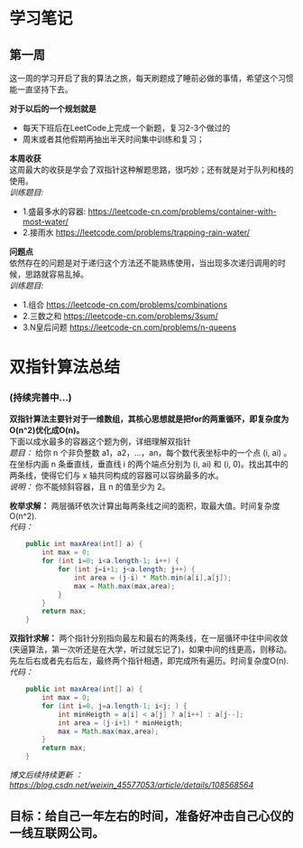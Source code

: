 # 学习笔记 

## 第一周 

这一周的学习开启了我的算法之旅，每天刷题成了睡前必做的事情，希望这个习惯能一直坚持下去。  
 
**对于以后的一个规划就是**  
+ 每天下班后在LeetCode上完成一个新题，复习2-3个做过的
+ 周末或者其他假期再抽出半天时间集中训练和复习；

**本周收获**  
这周最大的收获是学会了双指针这种解题思路，很巧妙；还有就是对于队列和栈的使用。  
*训练题目:*  
+ 1.盛最多水的容器: https://leetcode-cn.com/problems/container-with-most-water/ 
+ 2.接雨水 https://leetcode.com/problems/trapping-rain-water/

**问题点**  
依然存在的问题是对于递归这个方法还不能熟练使用，当出现多次递归调用的时候，思路就容易乱掉。  
*训练题目:*  
+ 1.组合 https://leetcode-cn.com/problems/combinations 
+ 2.三数之和 https://leetcode-cn.com/problems/3sum/ 
+ 3.N皇后问题 https://leetcode-cn.com/problems/n-queens  

# 双指针算法总结  
### (持续完善中...)
**双指针算法主要针对于一维数组，其核心思想就是把for的两重循环，即复杂度为O(n^2)优化成O(n)。**  
下面以成水最多的容器这个题为例，详细理解双指针  
*题目：* 给你 n 个非负整数 a1，a2，...，an，每个数代表坐标中的一个点 (i, ai) 。在坐标内画 n 条垂直线，垂直线 i 的两个端点分别为 (i, ai) 和 (i, 0)。找出其中的两条线，使得它们与 x 轴共同构成的容器可以容纳最多的水。  
*说明：* 你不能倾斜容器，且 n 的值至少为 2。

**枚举求解：**  两层循环依次计算出每两条线之间的面积，取最大值。时间复杂度O(n^2).   
*代码：*    
```java
	public int maxArea(int[] a) {
		int max = 0;
		for (int i=0; i<a.length-1; i++) {
			for (int j=i+1; j<a.length; j++) {
				int area = (j-i) * Math.min(a[i],a[j]);
				max = Math.max(max,area);
			}
		}
		return max;
	}
```
**双指针求解：** 两个指针分别指向最左和最右的两条线，在一层循环中往中间收敛(夹逼算法，第一次听还是在大学，听过就忘记了)，如果中间的线更高，则移动。先左后右或者先右后左，最终两个指针相遇，即完成所有遍历。时间复杂度O(n).   
*代码：*    
```java
	public int maxArea(int[] a) {
		int max = 0;
		for (int i=0, j=a.length-1; i<j; ) {
			int minHeigth = a[i] < a[j] ? a[i++] : a[j--];
			int area = (j-i+1) * minHeigth;
			max = Math.max(max,area);
		}
		return max;
	}
```  
*博文后续持续更新 ：https://blog.csdn.net/weixin_45577053/article/details/108568564*  


	
## 目标：给自己一年左右的时间，准备好冲击自己心仪的一线互联网公司。 
	